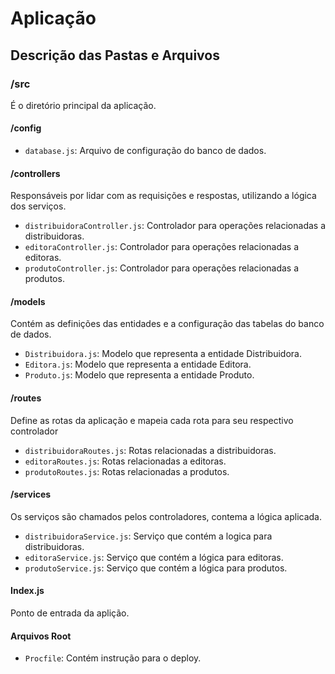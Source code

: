 # Aplicação

## Descrição das Pastas e Arquivos

### /src

É o diretório principal da aplicação.

#### /config

- `database.js`: Arquivo de configuração do banco de dados.

#### /controllers

Responsáveis por lidar com as requisições e respostas, utilizando a lógica dos serviços.

- `distribuidoraController.js`: Controlador para operações relacionadas a distribuidoras.
- `editoraController.js`: Controlador para operações relacionadas a editoras.
- `produtoController.js`: Controlador para operações relacionadas a produtos.

#### /models

Contém as definições das entidades e a configuração das tabelas do banco de dados.

- `Distribuidora.js`: Modelo que representa a entidade Distribuidora.
- `Editora.js`: Modelo que representa a entidade Editora.
- `Produto.js`: Modelo que representa a entidade Produto.

#### /routes

Define as rotas da aplicação e mapeia cada rota para seu respectivo controlador

- `distribuidoraRoutes.js`: Rotas relacionadas a distribuidoras.
- `editoraRoutes.js`: Rotas relacionadas a editoras.
- `produtoRoutes.js`: Rotas relacionadas a produtos.

#### /services

Os serviços são chamados pelos controladores, contema a lógica aplicada.

- `distribuidoraService.js`: Serviço que contém a logica para distribuidoras.
- `editoraService.js`: Serviço que contém a lógica para editoras.
- `produtoService.js`: Serviço que contém a lógica para produtos.

#### Index.js

Ponto de entrada da aplição.


#### Arquivos Root

- `Procfile`: Contém instrução para o deploy.

